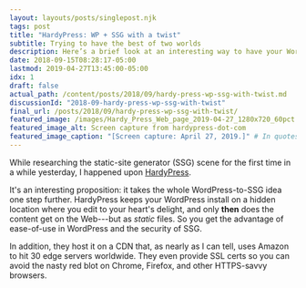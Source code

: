 ```yaml
---
layout: layouts/posts/singlepost.njk
tags: post
title: "HardyPress: WP + SSG with a twist"
subtitle: Trying to have the best of two worlds
description: Here’s a brief look at an interesting way to have your WordPress cake and eat your SSG site, too—or something like that.
date: 2018-09-15T08:28:17-05:00
lastmod: 2019-04-27T13:45:00-05:00
idx: 1
draft: false
actual_path: /content/posts/2018/09/hardy-press-wp-ssg-with-twist.md
discussionId: "2018-09-hardy-press-wp-ssg-with-twist"
final_url: /posts/2018/09/hardy-press-wp-ssg-with-twist/
featured_image: /images/Hardy_Press_Web_page_2019-04-27_1280x720_60pct.jpg
featured_image_alt: Screen capture from hardypress-dot-com
featured_image_caption: "[Screen capture: April 27, 2019.]" # In quotes to allow brackets
---
```


While researching the static-site generator (SSG) scene for the first time in a while yesterday, I happened upon  [HardyPress](https://www.hardypress.com).

It's an interesting proposition: it takes the whole WordPress-to-SSG idea one step further. HardyPress keeps your WordPress install on a hidden location where you edit to your heart's delight, and only **then** does the content get on the Web---but as *static* files. So you get the advantage of ease-of-use in WordPress and the security of SSG.

In addition, they host it on a CDN that, as nearly as I can tell, uses Amazon to hit 30 edge servers worldwide. They even provide SSL certs so you can avoid the nasty red blot on Chrome, Firefox, and other HTTPS-savvy browsers.
